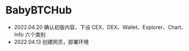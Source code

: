# BabyBTCHub

- 2022.04.20 确认初版内容，下设 CEX、DEX、Wallet、Explorer、Chart、Info 六个类别
- 2022.04.13 创建网页，部署环境
